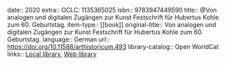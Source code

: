 date:: 2020
extra:: OCLC: 1135365025
isbn:: 9783947449590
title:: @Von analogen und digitalen Zugängen zur Kunst Festschrift für Hubertus Kohle zum 60. Geburtstag.
item-type:: [[book]]
original-title:: Von analogen und digitalen Zugängen zur Kunst Festschrift für Hubertus Kohle zum 60. Geburtstag.
language:: German
url:: https://doi.org/10.11588/arthistoricum.493
library-catalog:: Open WorldCat
links:: [Local library](zotero://select/groups/2386895/items/RF87564I), [Web library](https://www.zotero.org/groups/2386895/items/RF87564I)
